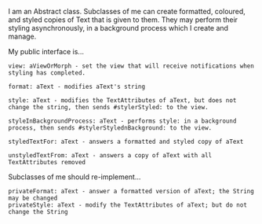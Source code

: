I am an Abstract class.Subclasses of me can create formatted, coloured, and styled copies of Text that is given to them.They may perform their styling asynchronously, in a background process which I create and manage.My public interface is...	view: aViewOrMorph - set the view that will receive notifications when styling has completed.		format: aText - modifies aText's string	style: aText - modifies the TextAttributes of aText, but does not change the string, then sends #stylerStyled: to the view.	styleInBackgroundProcess: aText - performs style: in a background process, then sends #stylerStylednBackground: to the view.	styledTextFor: aText - answers a formatted and styled copy of aText	unstyledTextFrom: aText - answers a copy of aText with all TextAttributes removedSubclasses of me should re-implement...	privateFormat: aText - answer a formatted version of aText; the String may be changed	privateStyle: aText - modify the TextAttributes of aText; but do not change the String			